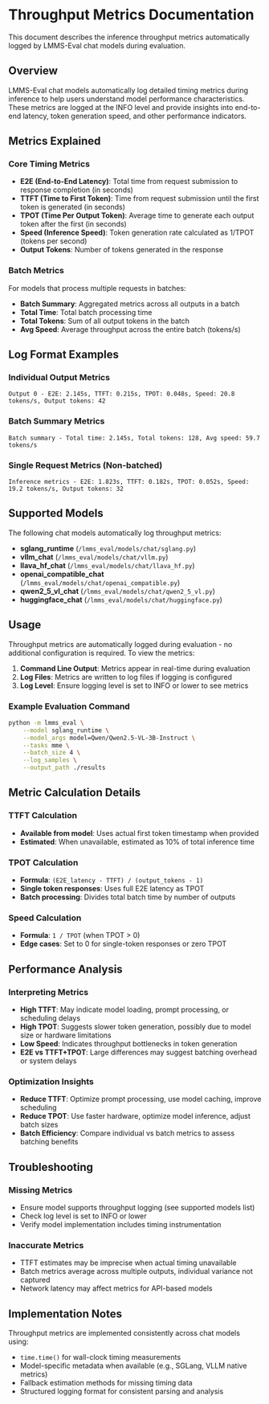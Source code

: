 # Throughput Metrics Documentation

This document describes the inference throughput metrics automatically logged by LMMS-Eval chat models during evaluation.

## Overview

LMMS-Eval chat models automatically log detailed timing metrics during inference to help users understand model performance characteristics. These metrics are logged at the INFO level and provide insights into end-to-end latency, token generation speed, and other performance indicators.

## Metrics Explained

### Core Timing Metrics

- **E2E (End-to-End Latency)**: Total time from request submission to response completion (in seconds)
- **TTFT (Time to First Token)**: Time from request submission until the first token is generated (in seconds)  
- **TPOT (Time Per Output Token)**: Average time to generate each output token after the first (in seconds)
- **Speed (Inference Speed)**: Token generation rate calculated as 1/TPOT (tokens per second)
- **Output Tokens**: Number of tokens generated in the response

### Batch Metrics

For models that process multiple requests in batches:

- **Batch Summary**: Aggregated metrics across all outputs in a batch
- **Total Time**: Total batch processing time
- **Total Tokens**: Sum of all output tokens in the batch
- **Avg Speed**: Average throughput across the entire batch (tokens/s)

## Log Format Examples

### Individual Output Metrics
```
Output 0 - E2E: 2.145s, TTFT: 0.215s, TPOT: 0.048s, Speed: 20.8 tokens/s, Output tokens: 42
```

### Batch Summary Metrics  
```
Batch summary - Total time: 2.145s, Total tokens: 128, Avg speed: 59.7 tokens/s
```

### Single Request Metrics (Non-batched)
```
Inference metrics - E2E: 1.823s, TTFT: 0.182s, TPOT: 0.052s, Speed: 19.2 tokens/s, Output tokens: 32
```

## Supported Models

The following chat models automatically log throughput metrics:

- **sglang_runtime** (`/lmms_eval/models/chat/sglang.py`)
- **vllm_chat** (`/lmms_eval/models/chat/vllm.py`) 
- **llava_hf_chat** (`/lmms_eval/models/chat/llava_hf.py`)
- **openai_compatible_chat** (`/lmms_eval/models/chat/openai_compatible.py`)
- **qwen2_5_vl_chat** (`/lmms_eval/models/chat/qwen2_5_vl.py`)
- **huggingface_chat** (`/lmms_eval/models/chat/huggingface.py`)

## Usage

Throughput metrics are automatically logged during evaluation - no additional configuration is required. To view the metrics:

1. **Command Line Output**: Metrics appear in real-time during evaluation
2. **Log Files**: Metrics are written to log files if logging is configured
3. **Log Level**: Ensure logging level is set to INFO or lower to see metrics

### Example Evaluation Command
```bash
python -m lmms_eval \
    --model sglang_runtime \
    --model_args model=Qwen/Qwen2.5-VL-3B-Instruct \
    --tasks mme \
    --batch_size 4 \
    --log_samples \
    --output_path ./results
```

## Metric Calculation Details

### TTFT Calculation
- **Available from model**: Uses actual first token timestamp when provided
- **Estimated**: When unavailable, estimated as 10% of total inference time

### TPOT Calculation  
- **Formula**: `(E2E_latency - TTFT) / (output_tokens - 1)`
- **Single token responses**: Uses full E2E latency as TPOT
- **Batch processing**: Divides total batch time by number of outputs

### Speed Calculation
- **Formula**: `1 / TPOT` (when TPOT > 0)
- **Edge cases**: Set to 0 for single-token responses or zero TPOT

## Performance Analysis

### Interpreting Metrics

- **High TTFT**: May indicate model loading, prompt processing, or scheduling delays
- **High TPOT**: Suggests slower token generation, possibly due to model size or hardware limitations  
- **Low Speed**: Indicates throughput bottlenecks in token generation
- **E2E vs TTFT+TPOT**: Large differences may suggest batching overhead or system delays

### Optimization Insights

- **Reduce TTFT**: Optimize prompt processing, use model caching, improve scheduling
- **Reduce TPOT**: Use faster hardware, optimize model inference, adjust batch sizes
- **Batch Efficiency**: Compare individual vs batch metrics to assess batching benefits

## Troubleshooting

### Missing Metrics
- Ensure model supports throughput logging (see supported models list)
- Check log level is set to INFO or lower
- Verify model implementation includes timing instrumentation

### Inaccurate Metrics  
- TTFT estimates may be imprecise when actual timing unavailable
- Batch metrics average across multiple outputs, individual variance not captured
- Network latency may affect metrics for API-based models

## Implementation Notes

Throughput metrics are implemented consistently across chat models using:
- `time.time()` for wall-clock timing measurements
- Model-specific metadata when available (e.g., SGLang, VLLM native metrics)
- Fallback estimation methods for missing timing data
- Structured logging format for consistent parsing and analysis